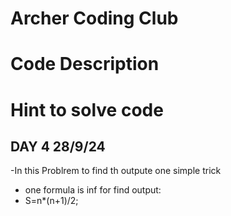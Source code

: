# Archer Coding Club
# Code Description

# Hint to solve code

## DAY 4 28/9/24
  -In this Problrem to find th outpute one simple trick 
  - one formula is inf for find output:
  - S=n*(n+1)/2;
